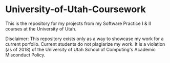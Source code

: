 # University-of-Utah-Coursework
This is the repository for my projects from my Software Practice I & II courses at the University of Utah. 

Disclaimer: This repository exists only as a way to showcase my work for a current porfolio. Current students do not plagiarize my work. It is a violation (as of 2018) of the University of Utah School of Computing's Academic Misconduct Policy.
